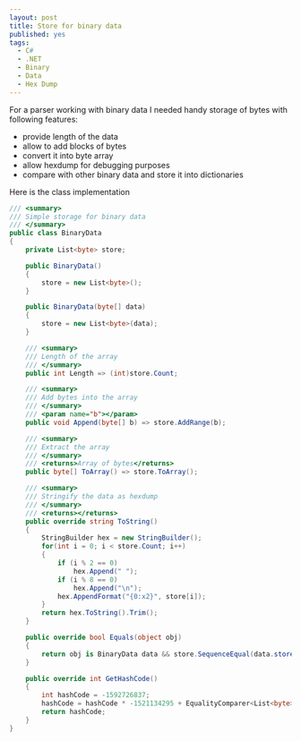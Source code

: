 ```yaml
---
layout: post
title: Store for binary data
published: yes
tags:
  - C#
  - .NET
  - Binary
  - Data
  - Hex Dump
---
```

For a parser working with binary data I needed handy storage of bytes with following features:

 - provide length of the data
 - allow to add blocks of bytes
 - convert it into byte array
 - allow hexdump for debugging purposes
 - compare with other binary data and store it into dictionaries

Here is the class implementation

```c#
/// <summary>
/// Simple storage for binary data
/// </summary>
public class BinaryData
{
    private List<byte> store;

    public BinaryData()
    {
        store = new List<byte>();
    }

    public BinaryData(byte[] data)
    {
        store = new List<byte>(data);
    }

    /// <summary>
    /// Length of the array
    /// </summary>
    public int Length => (int)store.Count;

    /// <summary>
    /// Add bytes into the array
    /// </summary>
    /// <param name="b"></param>
    public void Append(byte[] b) => store.AddRange(b);

    /// <summary>
    /// Extract the array
    /// </summary>
    /// <returns>Array of bytes</returns>
    public byte[] ToArray() => store.ToArray();

    /// <summary>
    /// Stringify the data as hexdump
    /// </summary>
    /// <returns></returns>
    public override string ToString()
    {
        StringBuilder hex = new StringBuilder();
        for(int i = 0; i < store.Count; i++)
        {
            if (i % 2 == 0)
                hex.Append(" ");
            if (i % 8 == 0)
                hex.Append("\n");
            hex.AppendFormat("{0:x2}", store[i]);
        }
        return hex.ToString().Trim();
    }

    public override bool Equals(object obj)
    {
        return obj is BinaryData data && store.SequenceEqual(data.store);
    }

    public override int GetHashCode()
    {
        int hashCode = -1592726837;
        hashCode = hashCode * -1521134295 + EqualityComparer<List<byte>>.Default.GetHashCode(store);
        return hashCode;
    }
}
```
